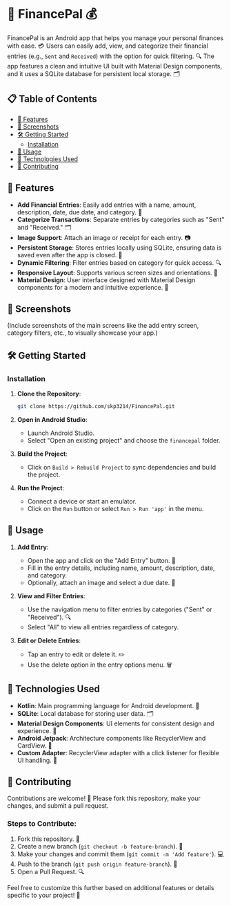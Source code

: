 # 🤑 FinancePal 💰

FinancePal is an Android app that helps you manage your personal finances with ease. 💳 Users can easily add, view, and categorize their financial entries (e.g., `Sent` and `Received`) with the option for quick filtering. 🔍 The app features a clean and intuitive UI built with Material Design components, and it uses a SQLite database for persistent local storage. 🗂️

## 📋 Table of Contents

- [🚀 Features](#-features)
- [📱 Screenshots](#-screenshots)
- [🛠️ Getting Started](#️-getting-started)
  - [Installation](#installation)
- [🤖 Usage](#-usage)
- [🔧 Technologies Used](#-technologies-used)
- [🙌 Contributing](#-contributing)

## 🚀 Features

- **Add Financial Entries**: Easily add entries with a name, amount, description, date, due date, and category. 📝
- **Categorize Transactions**: Separate entries by categories such as "Sent" and "Received." 🗂️
- **Image Support**: Attach an image or receipt for each entry. 📷
- **Persistent Storage**: Stores entries locally using SQLite, ensuring data is saved even after the app is closed. 💾
- **Dynamic Filtering**: Filter entries based on category for quick access. 🔍
- **Responsive Layout**: Supports various screen sizes and orientations. 📱
- **Material Design**: User interface designed with Material Design components for a modern and intuitive experience. 🎨

## 📱 Screenshots

(Include screenshots of the main screens like the add entry screen, category filters, etc., to visually showcase your app.)

## 🛠️ Getting Started

### Installation

1. **Clone the Repository**: 
   ```bash
   git clone https://github.com/skp3214/FinancePal.git
   ```

2. **Open in Android Studio**:
   - Launch Android Studio.
   - Select "Open an existing project" and choose the `financepal` folder.

3. **Build the Project**:
   - Click on `Build > Rebuild Project` to sync dependencies and build the project.

4. **Run the Project**:
   - Connect a device or start an emulator.
   - Click on the `Run` button or select `Run > Run 'app'` in the menu.

## 🤖 Usage

1. **Add Entry**:
   - Open the app and click on the "Add Entry" button. 📝
   - Fill in the entry details, including name, amount, description, date, and category.
   - Optionally, attach an image and select a due date. 📸

2. **View and Filter Entries**:
   - Use the navigation menu to filter entries by categories ("Sent" or "Received"). 🔍
   - Select "All" to view all entries regardless of category.

3. **Edit or Delete Entries**:
   - Tap an entry to edit or delete it. ✏️
   - Use the delete option in the entry options menu. 🗑️

## 🔧 Technologies Used

- **Kotlin**: Main programming language for Android development. 🚀
- **SQLite**: Local database for storing user data. 🗂️
- **Material Design Components**: UI elements for consistent design and experience. 🎨
- **Android Jetpack**: Architecture components like RecyclerView and CardView. 🧰
- **Custom Adapter**: RecyclerView adapter with a click listener for flexible UI handling. 🔌

## 🙌 Contributing

Contributions are welcome! 🤝 Please fork this repository, make your changes, and submit a pull request.

### Steps to Contribute:

1. Fork this repository. 🍴
2. Create a new branch (`git checkout -b feature-branch`). 🌱
3. Make your changes and commit them (`git commit -m 'Add feature'`). 💻
4. Push to the branch (`git push origin feature-branch`). 🚀
5. Open a Pull Request. 🔍


Feel free to customize this further based on additional features or details specific to your project! 🚀